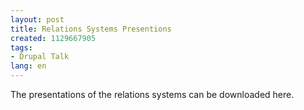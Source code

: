 ```yaml
---
layout: post
title: Relations Systems Presentions
created: 1129667905
tags:
- Drupal Talk
lang: en
---
```

The presentations of the relations systems can be downloaded here.
